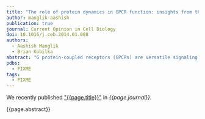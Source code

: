 ```yaml
---
title: "The role of protein dynamics in GPCR function: insights from the β<sub>2</sub>AR and rhodopsin"
author: manglik-aashish
publication: true
journal: Current Opinion in Cell Biology
doi: 10.1016/j.ceb.2014.01.008
authors:
  - Aashish Manglik
  - Brian Kobilka
abstract: "G protein-coupled receptors (GPCRs) are versatile signaling proteins that mediate complex cellular responses to hormones and neurotransmitters. Recent advances in GPCR crystallography have provided inactive and active state structures for rhodopsin and the β<sub>2</sub> adrenergic receptor (β<sub>2</sub>AR). Although these structures suggest a two-state ‘on-off’ mechanism of receptor activation, other biophysical studies and observed signaling versatility suggest that GPCRs are highly dynamic and exist in a multitude of functionally distinct conformations. To fully understand how GPCRs work, we must characterize these conformations and determine how ligands affect their energetics and rates of interconversion. This brief review will compare and contrast the dynamic properties of rhodopsin and β<sub>2</sub>AR that shed light on the role of structural dynamics in their distinct signaling behaviors."
pdbs:
  - FIXME
tags:
  - FIXME
---
```


We recently published ["{{page.title}}"](https://doi.org/{{page.doi}}) in *{{page.journal}}*.

{{page.abstract}}
